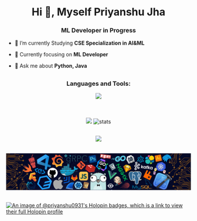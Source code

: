 
<h1 align="center">Hi 👋, Myself Priyanshu Jha</h1>
<h3 align="center">ML Developer in Progress</h3>


- 🔭 I’m currently Studying **CSE Specialization in AI&ML**

- 🌱 Currently focusing on **ML Developer**

- 💬 Ask me about **Python, Java**

##

<h3 align="center">Languages and Tools:</h3>
<p align="center">
  <img src="https://skillicons.dev/icons?i=python,cpp,java,bootstrap,html,css,js,react,mongodb,expressjs,nodejs,tailwind,mysql">
</p>

<br>
<br>

<div align='center'>
  <div align="center">
    <img width="379px" src="https://github-readme-stats.vercel.app/api?username=0xPriyanshuJha&theme=jolly&show_icons=true"/>
    <img width="400px" src="https://github-readme-streak-stats.herokuapp.com?user=0xPriyanshuJha&theme=jolly&border_radius=5" alt="stats"/>
  </div>
</div>

##


<div align="center">
  <img src="http://github-profile-summary-cards.vercel.app/api/cards/profile-details?username=0xPriyanshuJha&theme=jolly">
</div>

##


![Footer Image](https://github.com/0xPriyanshuJha/0xPriyanshuJha/blob/main/footer.png)

##


[![An image of @priyanshu0931's Holopin badges, which is a link to view their full Holopin profile](https://holopin.me/priyanshu0931)](https://holopin.io/@priyanshu0931)


